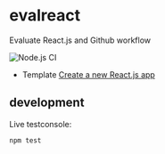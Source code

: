 # evalreact
Evaluate React.js and Github workflow

![Node.js CI](https://github.com/MichaelMiller-/evalreact/workflows/Node.js%20CI/badge.svg)

- Template
[Create a new React.js app](https://reactjs.org/docs/create-a-new-react-app.html#create-react-app)

## development
Live testconsole: 
```
npm test
```